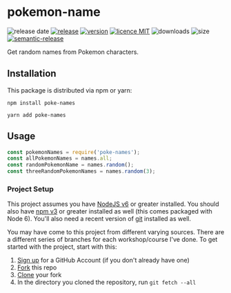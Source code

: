 # pokemon-name

![release date](https://img.shields.io/github/release-date/oscles/pokemon-names)
[![release](https://img.shields.io/github/v/release/oscles/pokemon-names)](https://github.com/oscles/pokemon-names/releases)
[![version](https://img.shields.io/github/package-json/v/oscles/pokemon-names/main)](https://www.npmjs.com/package/poke-names)
[![licence MIT](https://img.shields.io/npm/l/poke-names)](https://opensource.org/licenses/MIT)
![downloads](https://img.shields.io/github/downloads/oscles/pokemon-names/total?color=green)
![size](https://img.shields.io/github/languages/code-size/oscles/pokemon-names)
[![semantic-release](https://img.shields.io/badge/%20%20%F0%9F%93%A6%F0%9F%9A%80-semantic--release-e10079.svg?style=flat-square)](https://github.com/semantic-release/semantic-release)

Get random names from Pokemon characters.

## Installation

This package is distributed via npm or yarn:

```
npm install poke-names
```

```
yarn add poke-names
```

## Usage

```javascript
const pokemonNames = require('poke-names');
const allPokemonNames = names.all;
const randomPokemonName = names.random();
const threeRandomPokemonNames = names.random(3);
```

### Project Setup

This project assumes you have [NodeJS v6](http://nodejs.org/) or greater installed. You should
also have [npm v3](https://www.npmjs.com/) or greater installed as well (this comes packaged
with Node 6). You'll also need a recent version of [git](https://git-scm.com/) installed
as well.

You may have come to this project from different varying sources. There are a
different series of branches for each workshop/course I've done. To get started with
the project, start with this:

1. [Sign up](https://github.com/join) for a GitHub Account (if you don't already have one)
2. [Fork](https://help.github.com/articles/fork-a-repo/) this repo
3. [Clone](https://help.github.com/articles/cloning-a-repository/) your fork
4. In the directory you cloned the repository, run `git fetch --all`
